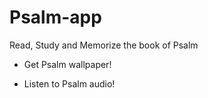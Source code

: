 # Psalm-app
Read, Study and Memorize the book of Psalm

+ Get Psalm wallpaper!

+ Listen to Psalm audio!
